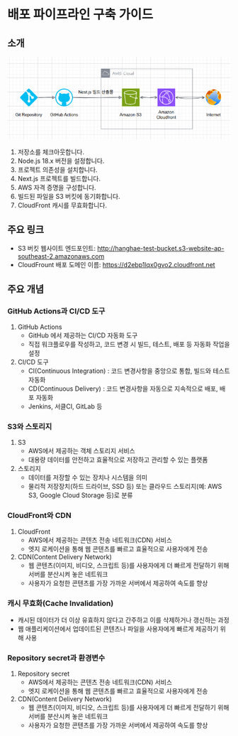 # 배포 파이프라인 구축 가이드

## 소개

![alt text](./pipeline.png)

1. 저장소를 체크아웃합니다.
2. Node.js 18.x 버전을 설정합니다.
3. 프로젝트 의존성을 설치합니다.
4. Next.js 프로젝트를 빌드합니다.
5. AWS 자격 증명을 구성합니다.
6. 빌드된 파일을 S3 버킷에 동기화합니다.
7. CloudFront 캐시를 무효화합니다.

## 주요 링크

- S3 버킷 웹사이트 엔드포인트: http://hanghae-test-bucket.s3-website-ap-southeast-2.amazonaws.com
- CloudFrount 배포 도메인 이름: https://d2ebp1lqx0gvo2.cloudfront.net

## 주요 개념

### GitHub Actions과 CI/CD 도구

1. GitHub Actions
   - GitHub 에서 제공하는 CI/CD 자동화 도구
   - 직접 워크플로우를 작성하고, 코드 변경 시 빌드, 테스트, 배포 등 자동화 작업을 설정
2. CI/CD 도구
   - CI(Continuous Integration) : 코드 변경사항을 중앙으로 통합, 빌드와 테스트 자동화
   - CD(Continuous Delivery) : 코드 변경사항을 자동으로 지속적으로 배포, 배포 자동화
   - Jenkins, 서클CI, GitLab 등

### S3와 스토리지

1. S3
   - AWS에서 제공하는 객체 스토리지 서비스
   - 대용량 데이터를 안전하고 효율적으로 저장하고 관리할 수 있는 플랫폼
2. 스토리지
   - 데이터를 저장할 수 있는 장치나 시스템을 의미
   - 물리적 저장장치(하드 드라이브, SSD 등) 또는 클라우드 스토리지(예: AWS S3, Google Cloud Storage 등)로 분류

### CloudFront와 CDN

1. CloudFront
   - AWS에서 제공하는 콘텐츠 전송 네트워크(CDN) 서비스
   - 엣지 로케이션을 통해 웹 콘텐츠를 빠르고 효율적으로 사용자에게 전송
2. CDN(Content Delivery Network)
   - 웹 콘텐츠(이미지, 비디오, 스크립트 등)를 사용자에게 더 빠르게 전달하기 위해 서버를 분산시켜 놓은 네트워크
   - 사용자가 요청한 콘텐츠를 가장 가까운 서버에서 제공하여 속도를 향상

### 캐시 무효화(Cache Invalidation)

- 캐시된 데이터가 더 이상 유효하지 않다고 간주하고 이를 삭제하거나 갱신하는 과정
- 웹 애플리케이션에서 업데이트된 콘텐츠나 파일을 사용자에게 빠르게 제공하기 위해 사용

### Repository secret과 환경변수

1. Repository secret
   - AWS에서 제공하는 콘텐츠 전송 네트워크(CDN) 서비스
   - 엣지 로케이션을 통해 웹 콘텐츠를 빠르고 효율적으로 사용자에게 전송
2. CDN(Content Delivery Network)
   - 웹 콘텐츠(이미지, 비디오, 스크립트 등)를 사용자에게 더 빠르게 전달하기 위해 서버를 분산시켜 놓은 네트워크
   - 사용자가 요청한 콘텐츠를 가장 가까운 서버에서 제공하여 속도를 향상
